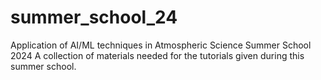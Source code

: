 # summer_school_24
Application of AI/ML techniques in Atmospheric Science Summer School 2024
A collection of materials needed for the tutorials given during this summer school.
